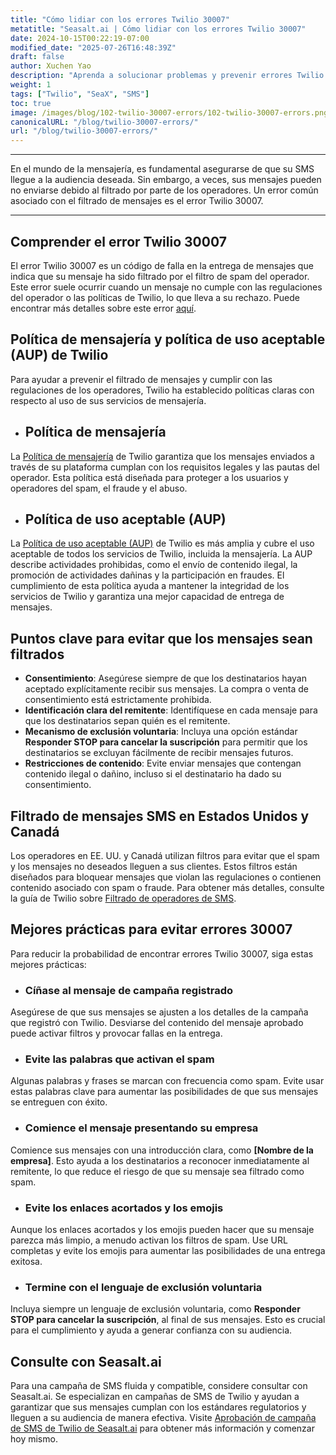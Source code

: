 ```yaml
---
title: "Cómo lidiar con los errores Twilio 30007"
metatitle: "Seasalt.ai | Cómo lidiar con los errores Twilio 30007"
date: 2024-10-15T00:22:19-07:00
modified_date: "2025-07-26T16:48:39Z"
draft: false
author: Xuchen Yao
description: "Aprenda a solucionar problemas y prevenir errores Twilio 30007 para garantizar la entrega exitosa de mensajes SMS."
weight: 1
tags: ["Twilio", "SeaX", "SMS"]
toc: true
image: /images/blog/102-twilio-30007-errors/102-twilio-30007-errors.png
canonicalURL: "/blog/twilio-30007-errors/"
url: "/blog/twilio-30007-errors/"
---
```


---

En el mundo de la mensajería, es fundamental asegurarse de que su SMS llegue a la audiencia deseada. Sin embargo, a veces, sus mensajes pueden no enviarse debido al filtrado por parte de los operadores. Un error común asociado con el filtrado de mensajes es el error Twilio 30007.

---

## Comprender el error Twilio 30007

El error Twilio 30007 es un código de falla en la entrega de mensajes que indica que su mensaje ha sido filtrado por el filtro de spam del operador. Este error suele ocurrir cuando un mensaje no cumple con las regulaciones del operador o las políticas de Twilio, lo que lleva a su rechazo. Puede encontrar más detalles sobre este error [aquí](https://www.twilio.com/docs/api/errors/30007).

## Política de mensajería y política de uso aceptable (AUP) de Twilio

Para ayudar a prevenir el filtrado de mensajes y cumplir con las regulaciones de los operadores, Twilio ha establecido políticas claras con respecto al uso de sus servicios de mensajería.

- ## Política de mensajería

La [Política de mensajería](https://www.twilio.com/en-us/legal/messaging-policy) de Twilio garantiza que los mensajes enviados a través de su plataforma cumplan con los requisitos legales y las pautas del operador. Esta política está diseñada para proteger a los usuarios y operadores del spam, el fraude y el abuso.

- ## Política de uso aceptable (AUP)

La [Política de uso aceptable (AUP)](https://www.twilio.com/en-us/legal/aup) de Twilio es más amplia y cubre el uso aceptable de todos los servicios de Twilio, incluida la mensajería. La AUP describe actividades prohibidas, como el envío de contenido ilegal, la promoción de actividades dañinas y la participación en fraudes. El cumplimiento de esta política ayuda a mantener la integridad de los servicios de Twilio y garantiza una mejor capacidad de entrega de mensajes.

## Puntos clave para evitar que los mensajes sean filtrados

- **Consentimiento**: Asegúrese siempre de que los destinatarios hayan aceptado explícitamente recibir sus mensajes. La compra o venta de consentimiento está estrictamente prohibida.
- **Identificación clara del remitente**: Identifíquese en cada mensaje para que los destinatarios sepan quién es el remitente.
- **Mecanismo de exclusión voluntaria**: Incluya una opción estándar **Responder STOP para cancelar la suscripción** para permitir que los destinatarios se excluyan fácilmente de recibir mensajes futuros.
- **Restricciones de contenido**: Evite enviar mensajes que contengan contenido ilegal o dañino, incluso si el destinatario ha dado su consentimiento.

## Filtrado de mensajes SMS en Estados Unidos y Canadá

Los operadores en EE. UU. y Canadá utilizan filtros para evitar que el spam y los mensajes no deseados lleguen a sus clientes. Estos filtros están diseñados para bloquear mensajes que violan las regulaciones o contienen contenido asociado con spam o fraude. Para obtener más detalles, consulte la guía de Twilio sobre [Filtrado de operadores de SMS](https://help.twilio.com/articles/360022449893-SMS-Carrier-Filtering-in-the-United-States-and-Canada).

## Mejores prácticas para evitar errores 30007

Para reducir la probabilidad de encontrar errores Twilio 30007, siga estas mejores prácticas:

- ### Cíñase al mensaje de campaña registrado

Asegúrese de que sus mensajes se ajusten a los detalles de la campaña que registró con Twilio. Desviarse del contenido del mensaje aprobado puede activar filtros y provocar fallas en la entrega.

- ### Evite las palabras que activan el spam

Algunas palabras y frases se marcan con frecuencia como spam. Evite usar estas palabras clave para aumentar las posibilidades de que sus mensajes se entreguen con éxito.

- ### Comience el mensaje presentando su empresa

Comience sus mensajes con una introducción clara, como **[Nombre de la empresa]**. Esto ayuda a los destinatarios a reconocer inmediatamente al remitente, lo que reduce el riesgo de que su mensaje sea filtrado como spam.

- ### Evite los enlaces acortados y los emojis

Aunque los enlaces acortados y los emojis pueden hacer que su mensaje parezca más limpio, a menudo activan los filtros de spam. Use URL completas y evite los emojis para aumentar las posibilidades de una entrega exitosa.

- ### Termine con el lenguaje de exclusión voluntaria

Incluya siempre un lenguaje de exclusión voluntaria, como **Responder STOP para cancelar la suscripción**, al final de sus mensajes. Esto es crucial para el cumplimiento y ayuda a generar confianza con su audiencia.

## Consulte con Seasalt.ai

Para una campaña de SMS fluida y compatible, considere consultar con Seasalt.ai. Se especializan en campañas de SMS de Twilio y ayudan a garantizar que sus mensajes cumplan con los estándares regulatorios y lleguen a su audiencia de manera efectiva. Visite [Aprobación de campaña de SMS de Twilio de Seasalt.ai](https://usecase.seasalt.ai/approved-for-twilio-sms-campaign/) para obtener más información y comenzar hoy mismo.
